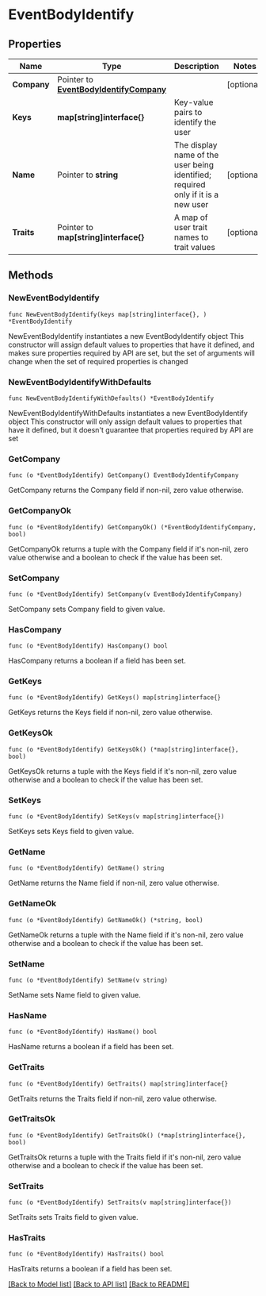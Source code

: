# EventBodyIdentify

## Properties

Name | Type | Description | Notes
------------ | ------------- | ------------- | -------------
**Company** | Pointer to [**EventBodyIdentifyCompany**](EventBodyIdentifyCompany.md) |  | [optional] 
**Keys** | **map[string]interface{}** | Key-value pairs to identify the user | 
**Name** | Pointer to **string** | The display name of the user being identified; required only if it is a new user | [optional] 
**Traits** | Pointer to **map[string]interface{}** | A map of user trait names to trait values | [optional] 

## Methods

### NewEventBodyIdentify

`func NewEventBodyIdentify(keys map[string]interface{}, ) *EventBodyIdentify`

NewEventBodyIdentify instantiates a new EventBodyIdentify object
This constructor will assign default values to properties that have it defined,
and makes sure properties required by API are set, but the set of arguments
will change when the set of required properties is changed

### NewEventBodyIdentifyWithDefaults

`func NewEventBodyIdentifyWithDefaults() *EventBodyIdentify`

NewEventBodyIdentifyWithDefaults instantiates a new EventBodyIdentify object
This constructor will only assign default values to properties that have it defined,
but it doesn't guarantee that properties required by API are set

### GetCompany

`func (o *EventBodyIdentify) GetCompany() EventBodyIdentifyCompany`

GetCompany returns the Company field if non-nil, zero value otherwise.

### GetCompanyOk

`func (o *EventBodyIdentify) GetCompanyOk() (*EventBodyIdentifyCompany, bool)`

GetCompanyOk returns a tuple with the Company field if it's non-nil, zero value otherwise
and a boolean to check if the value has been set.

### SetCompany

`func (o *EventBodyIdentify) SetCompany(v EventBodyIdentifyCompany)`

SetCompany sets Company field to given value.

### HasCompany

`func (o *EventBodyIdentify) HasCompany() bool`

HasCompany returns a boolean if a field has been set.

### GetKeys

`func (o *EventBodyIdentify) GetKeys() map[string]interface{}`

GetKeys returns the Keys field if non-nil, zero value otherwise.

### GetKeysOk

`func (o *EventBodyIdentify) GetKeysOk() (*map[string]interface{}, bool)`

GetKeysOk returns a tuple with the Keys field if it's non-nil, zero value otherwise
and a boolean to check if the value has been set.

### SetKeys

`func (o *EventBodyIdentify) SetKeys(v map[string]interface{})`

SetKeys sets Keys field to given value.


### GetName

`func (o *EventBodyIdentify) GetName() string`

GetName returns the Name field if non-nil, zero value otherwise.

### GetNameOk

`func (o *EventBodyIdentify) GetNameOk() (*string, bool)`

GetNameOk returns a tuple with the Name field if it's non-nil, zero value otherwise
and a boolean to check if the value has been set.

### SetName

`func (o *EventBodyIdentify) SetName(v string)`

SetName sets Name field to given value.

### HasName

`func (o *EventBodyIdentify) HasName() bool`

HasName returns a boolean if a field has been set.

### GetTraits

`func (o *EventBodyIdentify) GetTraits() map[string]interface{}`

GetTraits returns the Traits field if non-nil, zero value otherwise.

### GetTraitsOk

`func (o *EventBodyIdentify) GetTraitsOk() (*map[string]interface{}, bool)`

GetTraitsOk returns a tuple with the Traits field if it's non-nil, zero value otherwise
and a boolean to check if the value has been set.

### SetTraits

`func (o *EventBodyIdentify) SetTraits(v map[string]interface{})`

SetTraits sets Traits field to given value.

### HasTraits

`func (o *EventBodyIdentify) HasTraits() bool`

HasTraits returns a boolean if a field has been set.


[[Back to Model list]](../README.md#documentation-for-models) [[Back to API list]](../README.md#documentation-for-api-endpoints) [[Back to README]](../README.md)


